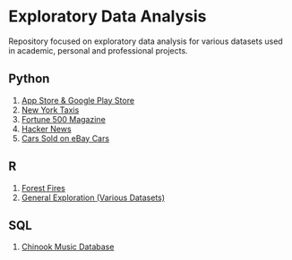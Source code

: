 # Exploratory Data Analysis
Repository focused on exploratory data analysis for various datasets used in academic, personal and professional projects.

## Python
1. [App Store & Google Play Store](https://github.com/jasonmchlee/exploratory-data-analysis/tree/master/App%20Store%20and%20Google%20Play%20Store)
2. [New York Taxis](https://github.com/jasonmchlee/exploratory-data-analysis/tree/master/New%20York%20Taxis)
3. [Fortune 500 Magazine](https://github.com/jasonmchlee/exploratory-data-analysis/tree/master/Fortune%20500%20Magazine)
4. [Hacker News](https://github.com/jasonmchlee/exploratory-data-analysis/tree/master/Hacker%20News)
5. [Cars Sold on eBay Cars](https://github.com/jasonmchlee/exploratory-data-analysis/tree/master/Cars%20Sold%20on%20eBay)

## R
1. [Forest Fires](https://github.com/jasonmchlee/exploratory-data-analysis/tree/master/Forest%20Fires)
2. [General Exploration (Various Datasets)](https://github.com/jasonmchlee/exploratory-data-analysis/tree/master/Exploring%20Data%20in%20R)

## SQL
1. [Chinook Music Database](https://github.com/jasonmchlee/exploratory-data-analysis/tree/master/Chinook%20(Music%20Store))

